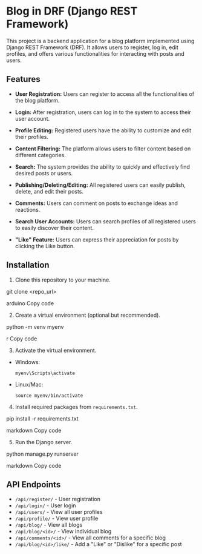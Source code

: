 # Blog in DRF (Django REST Framework)

This project is a backend application for a blog platform implemented using Django REST Framework (DRF). It allows users to register, log in, edit profiles, and offers various functionalities for interacting with posts and users.

## Features

- **User Registration:** Users can register to access all the functionalities of the blog platform.

- **Login:** After registration, users can log in to the system to access their user account.

- **Profile Editing:** Registered users have the ability to customize and edit their profiles.

- **Content Filtering:** The platform allows users to filter content based on different categories.

- **Search:** The system provides the ability to quickly and effectively find desired posts or users.

- **Publishing/Deleting/Editing:** All registered users can easily publish, delete, and edit their posts.

- **Comments:** Users can comment on posts to exchange ideas and reactions.

- **Search User Accounts:** Users can search profiles of all registered users to easily discover their content.

- **"Like" Feature:** Users can express their appreciation for posts by clicking the Like button.

## Installation

1. Clone this repository to your machine.

git clone <repo_url>

arduino
Copy code

2. Create a virtual environment (optional but recommended).

python -m venv myenv

r
Copy code

3. Activate the virtual environment.

- Windows:

  ```
  myenv\Scripts\activate
  ```

- Linux/Mac:

  ```
  source myenv/bin/activate
  ```

4. Install required packages from `requirements.txt`.

pip install -r requirements.txt

markdown
Copy code

5. Run the Django server.

python manage.py runserver

markdown
Copy code

## API Endpoints

- `/api/register/` - User registration
- `/api/login/` - User login
- `/api/users/` - View all user profiles
- `/api/profile/` - View user profile
- `/api/blog/` - View all blogs
- `/api/blog/<id>/` - View individual blog
- `/api/comments/<id>/` - View all comments for a specific blog
- `/api/blog/<id>/like/` - Add a "Like" or "Dislike" for a specific post
